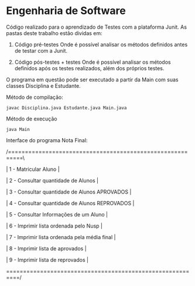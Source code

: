 # Engenharia de Software

Código realizado para o aprendizado de Testes com a plataforma Junit. As pastas deste trabalho estão dividas em:
1. Código pré-testes
Onde é possível analisar os métodos definidos antes de testar com a Junit.

2. Código pós-testes + testes
Onde é possível analisar os métodos definidos após os testes realizados, além dos próprios testes.


O programa em questão pode ser executado a partir da Main com suas classes Disciplina e Estudante.

Método de compilação:
```
javac Disciplina.java Estudante.java Main.java
```

Método de execução
```
java Main
```

Interface do programa Nota Final:

/==========================================================\

|     1 -  Matricular Aluno                                |

|     2 -  Consultar quantidade de Alunos                  |

|     3 -  Consultar quantidade de Alunos APROVADOS        |

|     4 -  Consultar quantidade de Alunos REPROVADOS       |

|     5 -  Consultar Informações de um Aluno               |

|     6 -  Imprimir lista ordenada pelo Nusp               |

|     7 -  Imprimir lista ordenada pela média final        |

|     8 -  Imprimir lista de aprovados                     |

|     9 -  Imprimir lista de reprovados                    |

\==========================================================/


